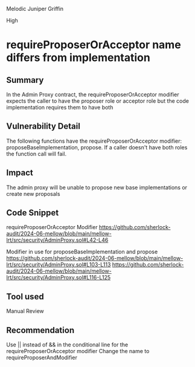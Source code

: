 Melodic Juniper Griffin

High

# requireProposerOrAcceptor name differs from implementation

## Summary
In the Admin Proxy contract, the requireProposerOrAcceptor modifier expects the caller to have the proposer role or acceptor role but the code implementation requires them to have both

## Vulnerability Detail
The following functions have the requireProposerOrAcceptor modifier: proposeBaseImplementation, propose. If a caller doesn't have both roles the function call will fail.

## Impact
The admin proxy will be unable to propose new base implementations or create new proposals

## Code Snippet
requireProposerOrAcceptor Modifier
https://github.com/sherlock-audit/2024-06-mellow/blob/main/mellow-lrt/src/security/AdminProxy.sol#L42-L46

Modifier in use for proposeBaseImplementation and propose
https://github.com/sherlock-audit/2024-06-mellow/blob/main/mellow-lrt/src/security/AdminProxy.sol#L103-L113
https://github.com/sherlock-audit/2024-06-mellow/blob/main/mellow-lrt/src/security/AdminProxy.sol#L116-L125

## Tool used

Manual Review

## Recommendation
Use || instead of && in the conditional line for the requireProposerOrAcceptor modifier
Change the name to requireProposerAndModifier